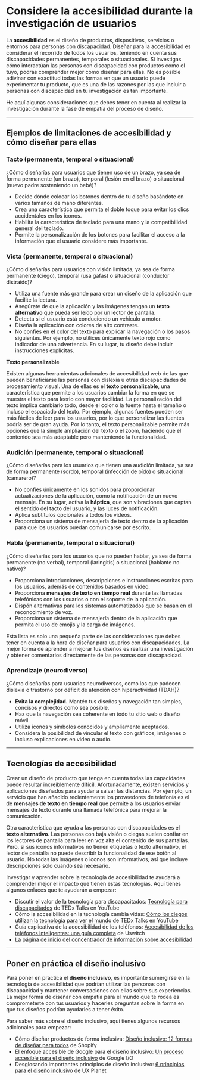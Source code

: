 # Considere la accesibilidad durante la investigación de usuarios

La **accesibilidad** es el diseño de productos, dispositivos, servicios o entornos para personas con discapacidad. Diseñar para la accesibilidad es considerar el recorrido de todos los usuarios, teniendo en cuenta sus discapacidades permanentes, temporales o situacionales. Si investigas cómo interactúan las personas con discapacidad con productos como el tuyo, podrás comprender mejor cómo diseñar para ellas. No es posible adivinar con exactitud todas las formas en que un usuario puede experimentar tu producto, que es una de las razones por las que incluir a personas con discapacidad en tu investigación es tan importante.

He aquí algunas consideraciones que debes tener en cuenta al realizar la investigación durante la fase de empatía del proceso de diseño.

---

## Ejemplos de limitaciones de accesibilidad y cómo diseñar para ellas

### Tacto (permanente, temporal o situacional)

¿Cómo diseñarías para usuarios que tienen uso de un brazo, ya sea de forma permanente (un brazo), temporal (lesión en el brazo) o situacional (nuevo padre sosteniendo un bebé)?

* Decide dónde colocar los botones dentro de tu diseño basándote en varios tamaños de mano diferentes.
* Crea una característica que permita el doble toque para evitar los clics accidentales en los iconos.
* Habilita la característica de teclado para una mano y la compatibilidad general del teclado.
* Permite la personalización de los botones para facilitar el acceso a la información que el usuario considere más importante.

### Vista (permanente, temporal o situacional)

¿Cómo diseñarías para usuarios con visión limitada, ya sea de forma permanente (ciego), temporal (usa gafas) o situacional (conductor distraído)?

* Utiliza una fuente más grande para crear un diseño de la aplicación que facilite la lectura.
* Asegúrate de que la aplicación y las imágenes tengan un **texto alternativo** que pueda ser leído por un lector de pantalla.
* Detecta si el usuario está conduciendo un vehículo a motor.
* Diseña la aplicación con colores de alto contraste.
* No confíes en el color del texto para explicar la navegación o los pasos siguientes. Por ejemplo, no utilices únicamente texto rojo como indicador de una advertencia. En su lugar, tu diseño debe incluir instrucciones explícitas.

**Texto personalizable**

Existen algunas herramientas adicionales de accesibilidad web de las que pueden beneficiarse las personas con dislexia u otras discapacidades de procesamiento visual. Una de ellas es el **texto personalizable**, una característica que permite a los usuarios cambiar la forma en que se muestra el texto para leerlo con mayor facilidad. La personalización del texto implica cambiarlo todo, desde el color o la fuente hasta el tamaño o incluso el espaciado del texto. Por ejemplo, algunas fuentes pueden ser más fáciles de leer para los usuarios, por lo que personalizar las fuentes podría ser de gran ayuda. Por lo tanto, el texto personalizable permite más opciones que la simple ampliación del texto o el zoom, haciendo que el contenido sea más adaptable pero manteniendo la funcionalidad.

### Audición (permanente, temporal o situacional)

¿Cómo diseñarías para los usuarios que tienen una audición limitada, ya sea de forma permanente (sordo), temporal (infección de oído) o situacional (camarero)?

* No confíes únicamente en los sonidos para proporcionar actualizaciones de la aplicación, como la notificación de un nuevo mensaje. En su lugar, activa la **háptica**, que son vibraciones que captan el sentido del tacto del usuario, y las luces de notificación.
* Aplica subtítulos opcionales a todos los videos.
* Proporciona un sistema de mensajería de texto dentro de la aplicación para que los usuarios puedan comunicarse por escrito.

### Habla (permanente, temporal o situacional)

¿Cómo diseñarías para los usuarios que no pueden hablar, ya sea de forma permanente (no verbal), temporal (laringitis) o situacional (hablante no nativo)?

* Proporciona introducciones, descripciones e instrucciones escritas para los usuarios, además de contenidos basados en video.
* Proporciona **mensajes de texto en tiempo real** durante las llamadas telefónicas con los usuarios o con el soporte de la aplicación.
* Dispón alternativas para los sistemas automatizados que se basan en el reconocimiento de voz.
* Proporciona un sistema de mensajería dentro de la aplicación que permita el uso de emojis y la carga de imágenes.

Esta lista es solo una pequeña parte de las consideraciones que debes tener en cuenta a la hora de diseñar para usuarios con discapacidades. La mejor forma de aprender a mejorar tus diseños es realizar una investigación y obtener comentarios directamente de las personas con discapacidad.

### Aprendizaje (neurodiverso)

¿Cómo diseñarías para usuarios neurodiversos, como los que padecen dislexia o trastorno por déficit de atención con hiperactividad (TDAH)?

* **Evita la complejidad.** Mantén tus diseños y navegación tan simples, concisos y directos como sea posible.
* Haz que la navegación sea coherente en todo tu sitio web o diseño móvil.
* Utiliza iconos y símbolos conocidos y ampliamente aceptados.
* Considera la posibilidad de vincular el texto con gráficos, imágenes o incluso explicaciones en video o audio.

---

## Tecnologías de accesibilidad

Crear un diseño de producto que tenga en cuenta todas las capacidades puede resultar increíblemente difícil. Afortunadamente, existen servicios y aplicaciones diseñados para ayudar a salvar las distancias. Por ejemplo, un servicio que han añadido recientemente los proveedores de telefonía es el de **mensajes de texto en tiempo real** que permite a los usuarios enviar mensajes de texto durante una llamada telefónica para mejorar la comunicación.

Otra característica que ayuda a las personas con discapacidades es el **texto alternativo**. Las personas con baja visión o ciegas suelen confiar en los lectores de pantalla para leer en voz alta el contenido de sus pantallas. Pero, si sus iconos informativos no tienen etiquetas o texto alternativo, el lector de pantalla no puede describir la funcionalidad de ese botón al usuario. No todas las imágenes o iconos son informativos, así que incluye descripciones solo cuando sea necesario.

Investigar y aprender sobre la tecnología de accesibilidad te ayudará a comprender mejor el impacto que tienen estas tecnologías. Aquí tienes algunos enlaces que te ayudarán a empezar:

* Discutir el valor de la tecnología para discapacitados: [Tecnología para discapacitados](https://www.youtube.com/watch?v=F_Y0G4K_d_o) de TEDx Talks en YouTube
* Cómo la accesibilidad en la tecnología cambia vidas: [Cómo los ciegos utilizan la tecnología para ver el mundo](https://www.youtube.com/watch?v=4uP_oM12vj0) de TEDx Talks en YouTube
* Guía explicativa de la accesibilidad de los teléfonos: [Accesibilidad de los teléfonos inteligentes: una guía completa](https://www.uswitch.com/mobiles/guides/smartphone-accessibility/) de Uswitch
* La [página de inicio del concentrador de información sobre accesibilidad](https://www.microsoft.com/en-us/accessibility/disability-answer-desk)

---

## Poner en práctica el diseño inclusivo

Para poner en práctica el **diseño inclusivo**, es importante sumergirse en la tecnología de accesibilidad que podrían utilizar las personas con discapacidad y mantener conversaciones con ellas sobre sus experiencias. La mejor forma de diseñar con empatía para el mundo que te rodea es comprometerte con tus usuarios y hacerles preguntas sobre la forma en que tus diseños podrían ayudarles a tener éxito.

Para saber más sobre el diseño inclusivo, aquí tienes algunos recursos adicionales para empezar:

* Cómo diseñar productos de forma inclusiva: [Diseño inclusivo: 12 formas de diseñar para todos](https://www.shopify.com/partners/blog/inclusive-design) de Shopify
* El enfoque accesible de Google para el diseño inclusivo: [Un proceso accesible para el diseño inclusivo](https://io.google/2019/program/un-proceso-accesible-para-el-diseno-inclusivo/) de Google I/O
* Desglosando importantes principios de diseño inclusivo: [6 principios para el diseño inclusivo](https://uxplanet.org/6-principles-for-inclusive-design-c103323a6f1b) de UX Planet
